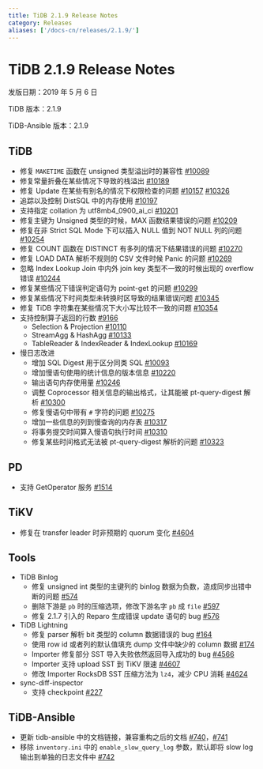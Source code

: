 ```yaml
---
title: TiDB 2.1.9 Release Notes
category: Releases
aliases: ['/docs-cn/releases/2.1.9/']
---
```


# TiDB 2.1.9 Release Notes

发版日期：2019 年 5 月 6 日

TiDB 版本：2.1.9

TiDB-Ansible 版本：2.1.9

## TiDB

- 修复 `MAKETIME` 函数在 unsigned 类型溢出时的兼容性 [#10089](https://github.com/pingcap/tidb/pull/10089)
- 修复常量折叠在某些情况下导致的栈溢出 [#10189](https://github.com/pingcap/tidb/pull/10189)
- 修复 Update 在某些有别名的情况下权限检查的问题 [#10157](https://github.com/pingcap/tidb/pull/10157) [#10326](https://github.com/pingcap/tidb/pull/10326)
- 追踪以及控制 DistSQL 中的内存使用 [#10197](https://github.com/pingcap/tidb/pull/10197)
- 支持指定 collation 为 utf8mb4_0900_ai_ci [#10201](https://github.com/pingcap/tidb/pull/10201)
- 修复主键为 Unsigned 类型的时候，MAX 函数结果错误的问题 [#10209](https://github.com/pingcap/tidb/pull/10209)
- 修复在非 Strict SQL Mode 下可以插入 NULL 值到 NOT NULL 列的问题 [#10254](https://github.com/pingcap/tidb/pull/10254)
- 修复 COUNT 函数在 DISTINCT 有多列的情况下结果错误的问题 [#10270](https://github.com/pingcap/tidb/pull/10270)
- 修复 LOAD DATA 解析不规则的 CSV 文件时候 Panic 的问题 [#10269](https://github.com/pingcap/tidb/pull/10269)
- 忽略 Index Lookup Join 中内外 join key 类型不一致的时候出现的 overflow 错误 [#10244](https://github.com/pingcap/tidb/pull/10244)
- 修复某些情况下错误判定语句为 point-get 的问题 [#10299](https://github.com/pingcap/tidb/pull/10299)
- 修复某些情况下时间类型未转换时区导致的结果错误问题 [#10345](https://github.com/pingcap/tidb/pull/10345)
- 修复 TiDB 字符集在某些情况下大小写比较不一致的问题 [#10354](https://github.com/pingcap/tidb/pull/10354)
- 支持控制算子返回的行数 [#9166](https://github.com/pingcap/tidb/issues/9166)
    - Selection & Projection [#10110](https://github.com/pingcap/tidb/pull/10110)
    - StreamAgg & HashAgg [#10133](https://github.com/pingcap/tidb/pull/10133)
    - TableReader & IndexReader & IndexLookup [#10169](https://github.com/pingcap/tidb/pull/10169)
- 慢日志改进
    - 增加 SQL Digest 用于区分同类 SQL [#10093](https://github.com/pingcap/tidb/pull/10093)
    - 增加慢语句使用的统计信息的版本信息 [#10220](https://github.com/pingcap/tidb/pull/10220)
    - 输出语句内存使用量 [#10246](https://github.com/pingcap/tidb/pull/10246)
    - 调整 Coprocessor 相关信息的输出格式，让其能被 pt-query-digest 解析 [#10300](https://github.com/pingcap/tidb/pull/10300)
    - 修复慢语句中带有 `#` 字符的问题 [#10275](https://github.com/pingcap/tidb/pull/10275)
    - 增加一些信息的列到慢查询的内存表 [#10317](https://github.com/pingcap/tidb/pull/10317)
    - 将事务提交时间算入慢语句执行时间 [#10310](https://github.com/pingcap/tidb/pull/10310)
    - 修复某些时间格式无法被 pt-query-digest 解析的问题 [#10323](https://github.com/pingcap/tidb/pull/10323)

## PD

- 支持 GetOperator 服务 [#1514](https://github.com/pingcap/pd/pull/1514)

## TiKV

- 修复在 transfer leader 时非预期的 quorum 变化 [#4604](https://github.com/tikv/tikv/pull/4604)

## Tools

- TiDB Binlog
    - 修复 unsigned int 类型的主键列的 binlog 数据为负数，造成同步出错中断的问题 [#574](https://github.com/pingcap/tidb-binlog/pull/574)
    - 删除下游是 `pb` 时的压缩选项，修改下游名字 `pb` 成 `file` [#597](https://github.com/pingcap/tidb-binlog/pull/575)
    - 修复 2.1.7 引入的 Reparo 生成错误 update 语句的 bug [#576](https://github.com/pingcap/tidb-binlog/pull/576)
- TiDB Lightning
    - 修复 parser 解析 bit 类型的 column 数据错误的 bug [#164](https://github.com/pingcap/tidb-lightning/pull/164)
    - 使用 row id 或者列的默认值填充 dump 文件中缺少的 column 数据 [#174](https://github.com/pingcap/tidb-lightning/pull/174)
    - Importer 修复部分 SST 导入失败依然返回导入成功的 bug [#4566](https://github.com/tikv/tikv/pull/4566)
    - Importer 支持 upload SST 到 TiKV 限速 [#4607](https://github.com/tikv/tikv/pull/4607)
    - 修改 Importer RocksDB SST 压缩方法为 `lz4`，减少 CPU 消耗 [#4624](https://github.com/tikv/tikv/pull/4624)
- sync-diff-inspector
    - 支持 checkpoint [#227](https://github.com/pingcap/tidb-tools/pull/227)

## TiDB-Ansible

- 更新 tidb-ansible 中的文档链接，兼容重构之后的文档 [#740](https://github.com/pingcap/tidb-ansible/pull/740)，[#741](https://github.com/pingcap/tidb-ansible/pull/741)
- 移除 `inventory.ini` 中的 `enable_slow_query_log` 参数，默认即将 slow log 输出到单独的日志文件中 [#742](https://github.com/pingcap/tidb-ansible/pull/742)
